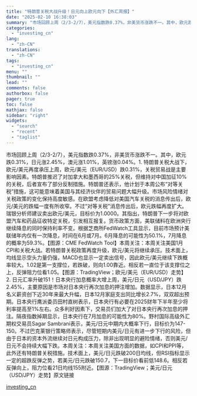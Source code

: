 ```yaml
---
title: "特朗普关税大战升级！日元向上欧元向下【外汇周报】"
date: "2025-02-10 16:38:03"
summary: "市场回顾上周（2/3-2/7），美元指数跌0.37%，非美货币涨跌不一。其中，欧元跌0.31%，日..."
categories:
  - "investing_cn"
lang:
  - "zh-CN"
translations:
  - "zh-CN"
tags:
  - "investing_cn"
menu: ""
thumbnail: ""
lead: ""
comments: false
authorbox: false
pager: true
toc: false
mathjax: false
sidebar: "right"
widgets:
  - "search"
  - "recent"
  - "taglist"
---
```


市场回顾上周（2/3-2/7），美元指数跌0.37%，非美货币涨跌不一。其中，欧元跌0.31%，日元涨2.45%，澳元涨1.01%，英镑涨0.04%。1. 特朗普关税大战下，欧元/美元再度承压上周，欧元/美元（EUR/USD）跌0.31%，关税贸易战是主要影响因素。特朗普推迟了对加拿大和墨西哥的25%关税，但维持对中国加征10%的关税，后者宣布了部分反制措施。特朗普还表示，他计划于本周公布“对等关税”措施，这可能意味着美国与其经济伙伴的贸易问题大幅升级。市场风险情绪对关税政策的变化保持高度敏感。在欧盟考虑降低对美国汽车关税的消息传出后，欧元/美元的跌幅一度有所收窄。不过“对等关税”消息传出后，欧元跌幅再度扩大。瑞银分析师建议卖出欧元/美元，目标价为1.0000。其指出，特朗普下一步将对欧盟汽车和药品征收特定关税，引发相互报复。货币政策方面，美联储料在欧洲央行继续降息的同时保持利率不变。根据芝商所FedWatch工具显示，目前市场预计美联储年内仅有一次降息，时间在6月或7月。6月降息的可能性为50.1%，7月降息的概率为59.3%。【图源：CME FedWatch Tool】本周关注：本周关注美国1月CPI和关税大战。若特朗普关税政策再度升级，欧元/美元将继续承压。技术面上，均线显示空头力量仍强，MACD也显示一定卖出信号，因此欧元/美元继续下跌概率较大。1.02是第一支撑位，若跌破，则向1.00靠近。相反若一直位于该支撑位之上，反弹阻力位看1.05。【图源：TradingView；欧元/美元（EUR/USD）走势】2. 日元汇率升破151！日本央行加息概率大增上周，美元/日元（USD/JPY）跌2.45%，主要原因是市场对日本央行再次加息的押注增加。数据显示，日本12月名义薪资创下近30年来最大升幅，日本12月家庭支出同比增长2.7%，双双超出预期。日本央行鹰派委员田村直树表示，日本央行有必要在2025财年下半年至少将利率提高至1%左右。众多利好因素下，交易员们加大了对日本央行再次加息的押注。隔夜指数掉期显示，日本央行在7月加息的可能性为80%。野村国际高级外汇期权交易员Sagar Sambrani表示，美元/日元中期内大概率下行，目标价为147-150。不过巴克莱银行策略师表示，尽管短期内美元/日元有进一步下行的风险，但由于日本的资本外流继续对日元构成压力，除非出现明显的避险情绪，否则美元/日元不会持续大幅下跌。本周关注：本周关注美国方面的数据，如CPI和PPI等，此外还有特朗普关税措施。技术面上，美元/日元跌破200日均线，但RSI指标显示一定的超跌反弹之势，若美元/日元跌破150.7，下一目标价看前低148.6。相反若反弹向上，阻力位看21日均线155附近。【图源：TradingView；美元/日元（USD/JPY）走势】原文链接

[investing_cn](https://cn.investing.com/news/forex-news/article-2663922)
